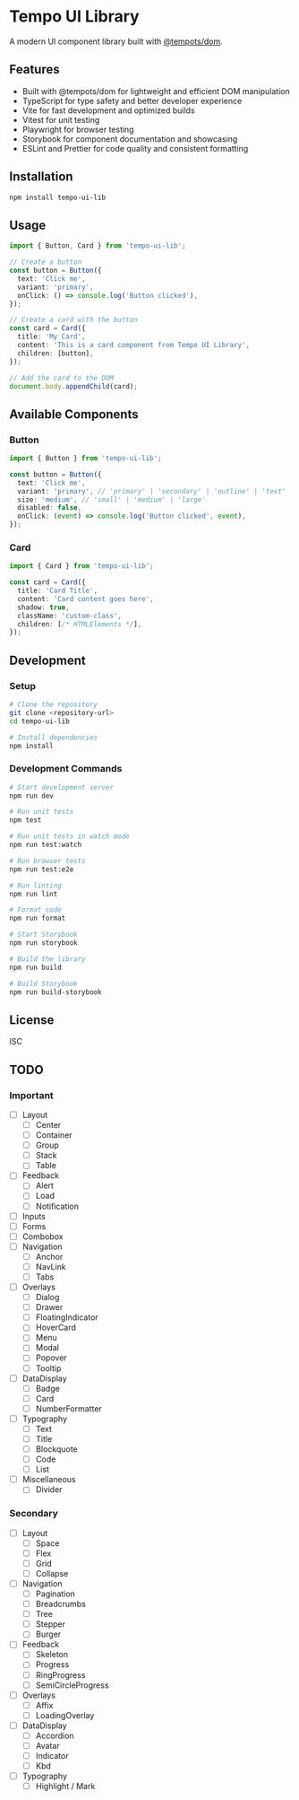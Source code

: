 # Tempo UI Library

A modern UI component library built with [@tempots/dom](https://tempo-ts.com).

## Features

- Built with @tempots/dom for lightweight and efficient DOM manipulation
- TypeScript for type safety and better developer experience
- Vite for fast development and optimized builds
- Vitest for unit testing
- Playwright for browser testing
- Storybook for component documentation and showcasing
- ESLint and Prettier for code quality and consistent formatting

## Installation

```bash
npm install tempo-ui-lib
```

## Usage

```typescript
import { Button, Card } from 'tempo-ui-lib';

// Create a button
const button = Button({
  text: 'Click me',
  variant: 'primary',
  onClick: () => console.log('Button clicked'),
});

// Create a card with the button
const card = Card({
  title: 'My Card',
  content: 'This is a card component from Tempo UI Library',
  children: [button],
});

// Add the card to the DOM
document.body.appendChild(card);
```

## Available Components

### Button

```typescript
import { Button } from 'tempo-ui-lib';

const button = Button({
  text: 'Click me',
  variant: 'primary', // 'primary' | 'secondary' | 'outline' | 'text'
  size: 'medium', // 'small' | 'medium' | 'large'
  disabled: false,
  onClick: (event) => console.log('Button clicked', event),
});
```

### Card

```typescript
import { Card } from 'tempo-ui-lib';

const card = Card({
  title: 'Card Title',
  content: 'Card content goes here',
  shadow: true,
  className: 'custom-class',
  children: [/* HTMLElements */],
});
```

## Development

### Setup

```bash
# Clone the repository
git clone <repository-url>
cd tempo-ui-lib

# Install dependencies
npm install
```

### Development Commands

```bash
# Start development server
npm run dev

# Run unit tests
npm test

# Run unit tests in watch mode
npm run test:watch

# Run browser tests
npm run test:e2e

# Run linting
npm run lint

# Format code
npm run format

# Start Storybook
npm run storybook

# Build the library
npm run build

# Build Storybook
npm run build-storybook
```

## License

ISC

## TODO

### Important

- [ ] Layout
  - [ ] Center
  - [ ] Container
  - [ ] Group
  - [ ] Stack
  - [ ] Table
- [ ] Feedback
  - [ ] Alert
  - [ ] Load
  - [ ] Notification
- [ ] Inputs
- [ ] Forms
- [ ] Combobox
- [ ] Navigation
  - [ ] Anchor
  - [ ] NavLink
  - [ ] Tabs
- [ ] Overlays
  - [ ] Dialog
  - [ ] Drawer
  - [ ] FloatingIndicator
  - [ ] HoverCard
  - [ ] Menu
  - [ ] Modal
  - [ ] Popover
  - [ ] Tooltip
- [ ] DataDisplay
  - [ ] Badge
  - [ ] Card
  - [ ] NumberFormatter
- [ ] Typography
  - [ ] Text
  - [ ] Title
  - [ ] Blockquote
  - [ ] Code
  - [ ] List
- [ ] Miscellaneous
  - [ ] Divider

### Secondary

- [ ] Layout
  - [ ] Space
  - [ ] Flex
  - [ ] Grid
  - [ ] Collapse
- [ ] Navigation
  - [ ] Pagination
  - [ ] Breadcrumbs
  - [ ] Tree
  - [ ] Stepper
  - [ ] Burger
- [ ] Feedback
  - [ ] Skeleton
  - [ ] Progress
  - [ ] RingProgress
  - [ ] SemiCircleProgress
- [ ] Overlays
  - [ ] Affix
  - [ ] LoadingOverlay
- [ ] DataDisplay
  - [ ] Accordion
  - [ ] Avatar
  - [ ] Indicator
  - [ ] Kbd
- [ ] Typography
  - [ ] Highlight / Mark
